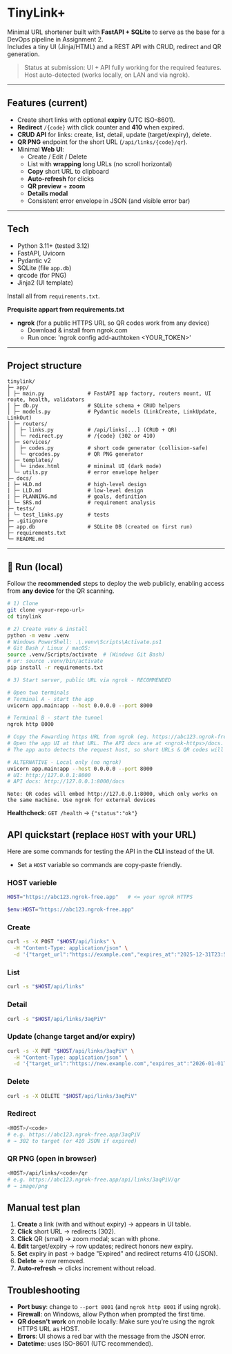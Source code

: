 # TinyLink+

Minimal URL shortener built with **FastAPI + SQLite** to serve as the base for a DevOps pipeline in Assignment 2.  
Includes a tiny UI (Jinja/HTML) and a REST API with CRUD, redirect and QR generation.

> Status at submission: UI + API fully working for the required features.  
> Host auto-detected (works locally, on LAN and via ngrok).  

---

## Features (current)

- Create short links with optional **expiry** (UTC ISO-8601).
- **Redirect** `/{code}` with click counter and **410** when expired.
- **CRUD API** for links: create, list, detail, update (target/expiry), delete.
- **QR PNG** endpoint for the short URL (`/api/links/{code}/qr`).
- Minimal **Web UI**:
  - Create / Edit / Delete
  - List with **wrapping** long URLs (no scroll horizontal)
  - **Copy** short URL to clipboard
  - **Auto-refresh** for clicks
  - **QR preview** + **zoom**
  - **Details modal**
  - Consistent error envelope in JSON (and visible error bar)

---

## Tech

- Python 3.11+ (tested 3.12)
- FastAPI, Uvicorn
- Pydantic v2
- SQLite (file `app.db`)
- qrcode (for PNG)
- Jinja2 (UI template)

Install all from `requirements.txt`.

**Prequisite appart from requirements.txt**
- **ngrok** (for a public HTTPS URL so QR codes work from any device)
    * Download & install from ngrok.com
    * Run once: 'ngrok config add-authtoken <YOUR_TOKEN>'

---

## Project structure

```
tinylink/
├─ app/
│ ├─ main.py              # FastAPI app factory, routers mount, UI route, health, validators
│ ├─ db.py                # SQLite schema + CRUD helpers
│ ├─ models.py            # Pydantic models (LinkCreate, LinkUpdate, LinkOut)
│ ├─ routers/
│ │ ├─ links.py           # /api/links[...] (CRUD + QR)
│ │ └─ redirect.py        # /{code} (302 or 410)
│ ├─ services/
│ │ ├─ codes.py           # short code generator (collision-safe)
│ │ └─ qrcodes.py         # QR PNG generator
│ ├─ templates/
│ │ └─ index.html         # minimal UI (dark mode)
│ └─ utils.py             # error envelope helper
├─ docs/
| ├─ HLD.md               # high-level design
| ├─ LLD.md               # low-level design
| ├─ PLANNING.md          # goals, definition
| └─ SRS.md               # requirement analysis
├─ tests/
| └─ test_links.py        # tests
├─ .gitignore
├─ app.db                 # SQLite DB (created on first run)
├─ requirements.txt
└─ README.md
```

---

## 🚀 Run (local)

Follow the **recommended** steps to deploy the web publicly, enabling access from **any device** for the QR scanning.

```bash
# 1) Clone
git clone <your-repo-url>
cd tinylink

# 2) Create venv & install
python -m venv .venv
# Windows PowerShell: .\.venv\Scripts\Activate.ps1
# Git Bash / Linux / macOS:
source .venv/Scripts/activate  # (Windows Git Bash)
# or: source .venv/bin/activate
pip install -r requirements.txt

# 3) Start server, public URL via ngrok - RECOMMENDED

# Open two terminals
# Terminal A - start the app
uvicorn app.main:app --host 0.0.0.0 --port 8000

# Terminal B - start the tunnel
ngrok http 8000

# Copy the Fowarding https URL from ngrok (eg. https://abc123.ngrok-free.app).
# Open the app UI at that URL. The API docs are at <ngrok-https>/docs.
# The app auto detects the request host, so short URLs & QR codes will use the ngrok domain (scannable from any phone)

# ALTERNATIVE - Local only (no ngrok)
uvicorn app.main:app --host 0.0.0.0 --port 8000
# UI: http://127.0.0.1:8000
# API docs: http://127.0.0.1:8000/docs
```
    Note: QR codes will embed http://127.0.0.1:8000, which only works on the same machine. Use ngrok for external devices

**Healthcheck**: `GET /health` → `{"status":"ok"}`

## API quickstart (replace `HOST` with your URL)

Here are some commands for testing the API in the **CLI** instead of the UI.
- Set a `HOST` variable so commands are copy-paste friendly.

### HOST varieble
```bash
HOST="https://abc123.ngrok-free.app"   # <= your ngrok HTTPS
```
```powershell
$env:HOST="https://abc123.ngrok-free.app"
```

### Create
```bash
curl -s -X POST "$HOST/api/links" \
  -H "Content-Type: application/json" \
  -d '{"target_url":"https://example.com","expires_at":"2025-12-31T23:59:00Z"}'
```

### List
```bash
curl -s "$HOST/api/links"
```

### Detail
```bash
curl -s "$HOST/api/links/3aqPiV"
```

### Update (change target and/or expiry)
```bash
curl -s -X PUT "$HOST/api/links/3aqPiV" \
  -H "Content-Type: application/json" \
  -d '{"target_url":"https://new.example.com","expires_at":"2026-01-01T10:00:00Z"}'

```

### Delete
```bash
curl -s -X DELETE "$HOST/api/links/3aqPiV"
```

### Redirect
```bash
<HOST>/<code>
# e.g. https://abc123.ngrok-free.app/3aqPiV
# → 302 to target (or 410 JSON if expired)
```

### QR PNG (open in browser)
```bash
<HOST>/api/links/<code>/qr
# e.g. https://abc123.ngrok-free.app/api/links/3aqPiV/qr
# → image/png

```

## Manual test plan

1. **Create** a link (with and without expiry) → appears in UI table.
2. **Click** short URL → redirects (302).
3. **Click** QR (small) → zoom modal; scan with phone.
4. **Edit** target/expiry → row updates; redirect honors new expiry.
5. **Set** expiry in past → badge "Expired" and redirect returns 410 (JSON).
6. **Delete** → row removed.
7. **Auto-refresh** → clicks increment without reload.

## Troubleshooting

- **Port busy**: change to `--port 8001` (and `ngrok http 8001` if using ngrok).
- **Firewall**: on Windows, allow Python when prompted the first time.
- **QR doesn't work** on mobile locally: Make sure you’re using the ngrok HTTPS URL as HOST.
- **Errors**: UI shows a red bar with the message from the JSON error.
- **Datetime**: uses ISO-8601 (UTC recommended).